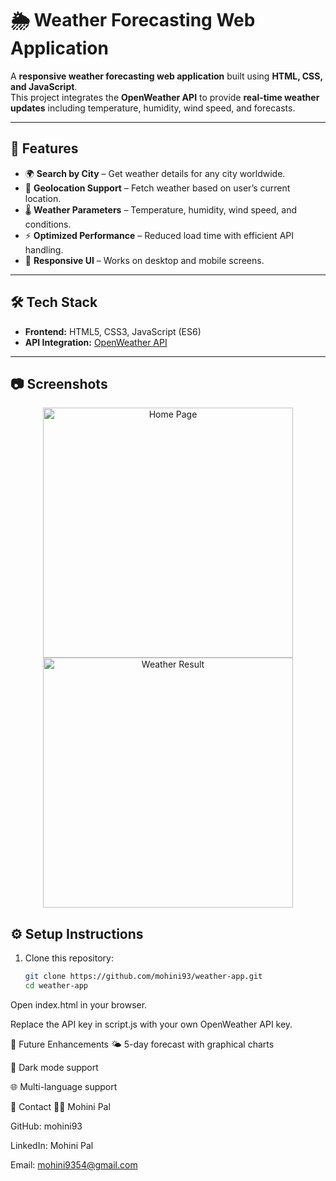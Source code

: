 # 🌦️ Weather Forecasting Web Application

A **responsive weather forecasting web application** built using **HTML, CSS, and JavaScript**.  
This project integrates the **OpenWeather API** to provide **real-time weather updates** including temperature, humidity, wind speed, and forecasts.  

---

## 🚀 Features
- 🌍 **Search by City** – Get weather details for any city worldwide.  
- 📍 **Geolocation Support** – Fetch weather based on user’s current location.  
- 🌡️ **Weather Parameters** – Temperature, humidity, wind speed, and conditions.  
- ⚡ **Optimized Performance** – Reduced load time with efficient API handling.  
- 📱 **Responsive UI** – Works on desktop and mobile screens.  

---

## 🛠️ Tech Stack
- **Frontend:** HTML5, CSS3, JavaScript (ES6)  
- **API Integration:** [OpenWeather API](https://openweathermap.org/api)  

---

## 📷 Screenshots
<p align="center">
  <img src="https://github.com/user-attachments/assets/fb28947c-fdbf-4c49-b54b-01c2a913e073" alt="Home Page" width="400" />
  <img src="https://github.com/user-attachments/assets/c0075691-56de-469d-a045-ab177c62ef26" alt="Weather Result" width="400" />
</p>



## ⚙️ Setup Instructions
1. Clone this repository:
   ```bash
   git clone https://github.com/mohini93/weather-app.git
   cd weather-app
Open index.html in your browser.

Replace the API key in script.js with your own OpenWeather API key.

📌 Future Enhancements
🌤️ 5-day forecast with graphical charts

🌙 Dark mode support

🌐 Multi-language support

📧 Contact
👩‍💻 Mohini Pal

GitHub: mohini93

LinkedIn: Mohini Pal

Email: mohini9354@gmail.com
